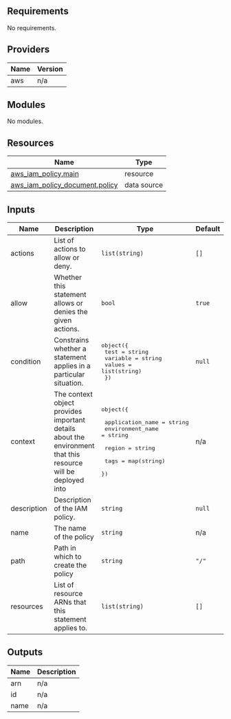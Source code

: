 [comment]: # (BEGIN_TF_DOCS)

## Requirements

No requirements.

## Providers

| Name | Version |
|------|---------|
| aws | n/a |

## Modules

No modules.

## Resources

| Name | Type |
|------|------|
| [aws_iam_policy.main](https://registry.terraform.io/providers/hashicorp/aws/latest/docs/resources/iam_policy) | resource |
| [aws_iam_policy_document.policy](https://registry.terraform.io/providers/hashicorp/aws/latest/docs/data-sources/iam_policy_document) | data source |

## Inputs

| Name | Description | Type | Default | Required |
|------|-------------|------|---------|:--------:|
| actions | List of actions to allow or deny. | `list(string)` | `[]` | no |
| allow | Whether this statement allows or denies the given actions. | `bool` | `true` | no |
| condition | Constrains whether a statement applies in a particular situation. | <pre>object({<br>    test     = string<br>    variable = string<br>    values   = list(string)<br>  })</pre> | `null` | no |
| context | The context object provides important details about the environment that this resource will be deployed into | <pre>object({<br><br>    application_name = string<br>    environment_name = string<br><br>    region = string<br><br>    tags = map(string)<br>  })</pre> | n/a | yes |
| description | Description of the IAM policy. | `string` | `null` | no |
| name | The name of the policy | `string` | n/a | yes |
| path | Path in which to create the policy | `string` | `"/"` | no |
| resources | List of resource ARNs that this statement applies to. | `list(string)` | `[]` | no |

## Outputs

| Name | Description |
|------|-------------|
| arn | n/a |
| id | n/a |
| name | n/a |

[comment]: # (END_TF_DOCS)